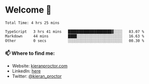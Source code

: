 # Welcome 🦘

<!--START_SECTION:waka-->

```txt
Total Time: 4 hrs 25 mins

TypeScript   3 hrs 41 mins   ████████████████████▓░░░░   83.07 %
Markdown     44 mins         ████░░░░░░░░░░░░░░░░░░░░░   16.63 %
Other        0 secs          ░░░░░░░░░░░░░░░░░░░░░░░░░   00.30 %
```

<!--END_SECTION:waka-->

### 📫 Where to find me:

-   Website: [kieranproctor.com](https://kieranproctor.com/)
-   LinkedIn: [here](https://www.linkedin.com/in/kieran-proctor-086b5a159/)
-   Twitter: [@kieran_proctor](https://twitter.com/kieran_proctor)
